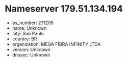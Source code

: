 # Nameserver 179.51.134.194

* as_number: 271205
* name: Unknown
* city: São Paulo
* country: BR
* organization: MEGA FIBRA INFINITY LTDA
* version: Unknown
* dnssec: Unknown
